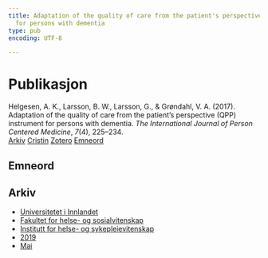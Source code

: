 ```yaml
---
title: Adaptation of the quality of care from the patient's perspective (QPP) instrument
  for persons with dementia
type: pub
encoding: UTF-8

---
```

<h1>Publikasjon</h1>
<article id="csl-bib-container-YY9IU6BG" class="csl-bib-container">
  <div class="csl-bib-body"> <div class="csl-entry">Helgesen, A. K., Larsson, B. W., Larsson, G., &#38; Grøndahl, V. A. (2017). Adaptation of the quality of care from the patient’s perspective (QPP) instrument for persons with dementia. <i>The International Journal of Person Centered Medicine</i>, <i>7</i>(4), 225–234.</div> </div>
  <div class="csl-bib-buttons">
    <a href="#taxonomy-article-YY9IU6BG" alt="archive" class="csl-bib-button">Arkiv</a>
    <a href="https://app.cristin.no/results/show.jsf?id=1696997" alt="Cristin" class="csl-bib-button">Cristin</a>
    <a href="http://zotero.org/groups/5881554/items/YY9IU6BG" alt="Zotero" class="csl-bib-button">Zotero</a>
    <a href="#keywords-article-YY9IU6BG" alt="keywords" class="csl-bib-button">Emneord</a>
  </div>
  <div id="csl-bib-meta-container-YY9IU6BG"></div>
</article>
<div id="csl-bib-meta-YY9IU6BG" class="csl-bib-meta">
  <article id="keywords-article-YY9IU6BG" class="keywords-article">
    <h1>Emneord</h1>
    
  </article>
  <article id="taxonomy-article-YY9IU6BG" class="taxonomy-article">
    <h1>Arkiv</h1>
    <ul>
      <li><a href="{{< params subfolder >}}nn/archive/?key=3DCRN523">Universitetet i Innlandet</a></li>
      <li><a href="{{< params subfolder >}}nn/archive/?key=IDKFS3MX">Fakultet for helse- og sosialvitenskap</a></li>
      <li><a href="{{< params subfolder >}}nn/archive/?key=GTV4ECMZ">Institutt for helse- og sykepleievitenskap</a></li>
      <li><a href="{{< params subfolder >}}nn/archive/?key=E7THIEEM">2019</a></li>
      <li><a href="{{< params subfolder >}}nn/archive/?key=DVX7L8D7">Mai</a></li>
    </ul>
  </article>
</div>
